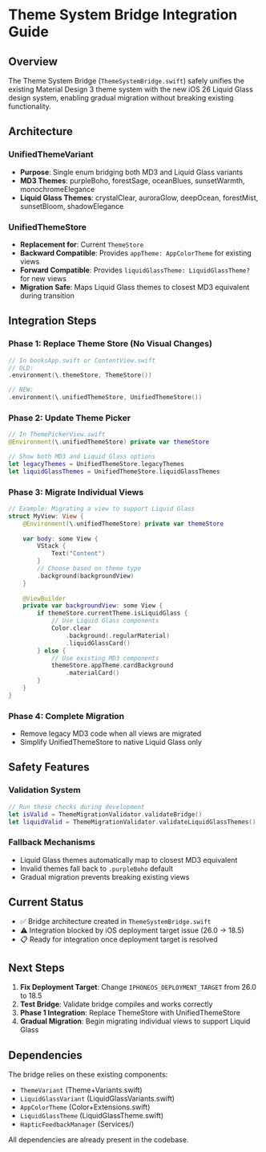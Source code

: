 # Theme System Bridge Integration Guide

## Overview

The Theme System Bridge (`ThemeSystemBridge.swift`) safely unifies the existing Material Design 3 theme system with the new iOS 26 Liquid Glass design system, enabling gradual migration without breaking existing functionality.

## Architecture

### UnifiedThemeVariant
- **Purpose**: Single enum bridging both MD3 and Liquid Glass variants
- **MD3 Themes**: purpleBoho, forestSage, oceanBlues, sunsetWarmth, monochromeElegance
- **Liquid Glass Themes**: crystalClear, auroraGlow, deepOcean, forestMist, sunsetBloom, shadowElegance

### UnifiedThemeStore
- **Replacement for**: Current `ThemeStore`
- **Backward Compatible**: Provides `appTheme: AppColorTheme` for existing views
- **Forward Compatible**: Provides `liquidGlassTheme: LiquidGlassTheme?` for new views
- **Migration Safe**: Maps Liquid Glass themes to closest MD3 equivalent during transition

## Integration Steps

### Phase 1: Replace Theme Store (No Visual Changes)
```swift
// In booksApp.swift or ContentView.swift
// OLD:
.environment(\.themeStore, ThemeStore())

// NEW:
.environment(\.unifiedThemeStore, UnifiedThemeStore())
```

### Phase 2: Update Theme Picker
```swift
// In ThemePickerView.swift
@Environment(\.unifiedThemeStore) private var themeStore

// Show both MD3 and Liquid Glass options
let legacyThemes = UnifiedThemeStore.legacyThemes
let liquidGlassThemes = UnifiedThemeStore.liquidGlassThemes
```

### Phase 3: Migrate Individual Views
```swift
// Example: Migrating a view to support Liquid Glass
struct MyView: View {
    @Environment(\.unifiedThemeStore) private var themeStore
    
    var body: some View {
        VStack {
            Text("Content")
        }
        // Choose based on theme type
        .background(backgroundView)
    }
    
    @ViewBuilder
    private var backgroundView: some View {
        if themeStore.currentTheme.isLiquidGlass {
            // Use Liquid Glass components
            Color.clear
                .background(.regularMaterial)
                .liquidGlassCard()
        } else {
            // Use existing MD3 components
            themeStore.appTheme.cardBackground
                .materialCard()
        }
    }
}
```

### Phase 4: Complete Migration
- Remove legacy MD3 code when all views are migrated
- Simplify UnifiedThemeStore to native Liquid Glass only

## Safety Features

### Validation System
```swift
// Run these checks during development
let isValid = ThemeMigrationValidator.validateBridge()
let liquidValid = ThemeMigrationValidator.validateLiquidGlassThemes()
```

### Fallback Mechanisms
- Liquid Glass themes automatically map to closest MD3 equivalent
- Invalid themes fall back to `.purpleBoho` default
- Gradual migration prevents breaking existing views

## Current Status

- ✅ Bridge architecture created in `ThemeSystemBridge.swift`
- ⚠️ Integration blocked by iOS deployment target issue (26.0 → 18.5)
- 📋 Ready for integration once deployment target is resolved

## Next Steps

1. **Fix Deployment Target**: Change `IPHONEOS_DEPLOYMENT_TARGET` from 26.0 to 18.5
2. **Test Bridge**: Validate bridge compiles and works correctly
3. **Phase 1 Integration**: Replace ThemeStore with UnifiedThemeStore
4. **Gradual Migration**: Begin migrating individual views to support Liquid Glass

## Dependencies

The bridge relies on these existing components:
- `ThemeVariant` (Theme+Variants.swift)
- `LiquidGlassVariant` (LiquidGlassVariants.swift)
- `AppColorTheme` (Color+Extensions.swift)
- `LiquidGlassTheme` (LiquidGlassTheme.swift)
- `HapticFeedbackManager` (Services/)

All dependencies are already present in the codebase.